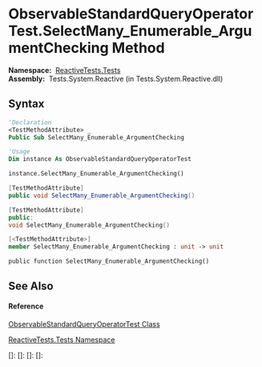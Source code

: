 # ObservableStandardQueryOperatorTest.SelectMany\_Enumerable\_ArgumentChecking Method

**Namespace:**  [ReactiveTests.Tests](ReactiveTests.Tests\ReactiveTests.Tests.md)  
**Assembly:**  Tests.System.Reactive (in Tests.System.Reactive.dll)

## Syntax

```vb
'Declaration
<TestMethodAttribute> _
Public Sub SelectMany_Enumerable_ArgumentChecking
```

```vb
'Usage
Dim instance As ObservableStandardQueryOperatorTest

instance.SelectMany_Enumerable_ArgumentChecking()
```

```csharp
[TestMethodAttribute]
public void SelectMany_Enumerable_ArgumentChecking()
```

```c++
[TestMethodAttribute]
public:
void SelectMany_Enumerable_ArgumentChecking()
```

```fsharp
[<TestMethodAttribute>]
member SelectMany_Enumerable_ArgumentChecking : unit -> unit 
```

```jscript
public function SelectMany_Enumerable_ArgumentChecking()
```

## See Also

#### Reference

[ObservableStandardQueryOperatorTest Class](ObservableStandardQueryOperatorTest\ObservableStandardQueryOperatorTest.md)

[ReactiveTests.Tests Namespace](ReactiveTests.Tests\ReactiveTests.Tests.md)

[]: 
[]: 
[]: 
[]: 